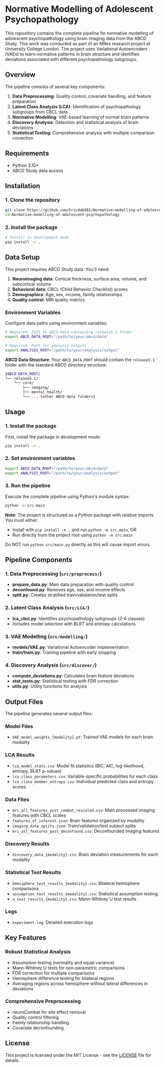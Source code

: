 # Normative Modelling of Adolescent Psychopathology

This repository contains the complete pipeline for normative modelling of adolescent psychopathology using brain imaging data from the ABCD Study. This work was conducted as part of an MRes research project at University College London. The project uses Variational Autoencoders (VAEs) to learn normative patterns in brain structure and identifies deviations associated with different psychopathology subgroups.

## Overview

The pipeline consists of several key components:

1. **Data Preprocessing**: Quality control, covariate handling, and feature preparation
2. **Latent Class Analysis (LCA)**: Identification of psychopathology subgroups from CBCL data
3. **Normative Modelling**: VAE-based learning of normal brain patterns
4. **Discovery Analysis**: Detection and statistical analysis of brain deviations
5. **Statistical Testing**: Comprehensive analysis with multiple comparison correction

## Requirements

- Python 3.10+
- ABCD Study data access

## Installation

### 1. Clone the repository

```bash
git clone https://github.com/Ericdqk001/Normative-modelling-of-adolescent-psychopathology.git
cd Normative-modelling-of-adolescent-psychopathology
```

### 2. Install the package

```bash
# Install in development mode
pip install -e .
```

## Data Setup

This project requires ABCD Study data. You'll need:

1. **Neuroimaging data**: Cortical thickness, surface area, volume, and subcortical volume
2. **Behavioral data**: CBCL (Child Behavior Checklist) scores
3. **Demographics**: Age, sex, income, family relationships
4. **Quality control**: MRI quality metrics

### Environment Variables

Configure data paths using environment variables:

```bash
# Required: Path to ABCD data containing release5.1 folder
export ABCD_DATA_ROOT="/path/to/your/abcd/data"

# Required: Path for analysis outputs
export ANALYSIS_ROOT="/path/to/your/analysis/output"
```

**ABCD Data Structure**: Your `ABCD_DATA_ROOT` should contain the `release5.1` folder with the standard ABCD directory structure:

```bash
$ABCD_DATA_ROOT/
└── release5.1/
    └── core/
        ├── imaging/
        ├── mental_health/
        └── ... (other ABCD data folders)
```

## Usage

### 1. Install the package

First, install the package in development mode:

```bash
pip install -e .
```

### 2. Set environment variables

```bash
export ABCD_DATA_ROOT="/path/to/your/abcd/data"
export ANALYSIS_ROOT="/path/to/your/analysis/output"
```

### 3. Run the pipeline

Execute the complete pipeline using Python's module syntax:

```bash
python -m src.main
```

**Note**: The project is structured as a Python package with relative imports. You must either:

- Install with `pip install -e .` and run `python -m src.main`, OR  
- Run directly from the project root using `python -m src.main`

Do NOT run `python src/main.py` directly as this will cause import errors.

## Pipeline Components

### 1. Data Preprocessing (`src/preprocess/`)

- **prepare_data.py**: Main data preparation with quality control
- **deconfound.py**: Removes age, sex, and income effects
- **split.py**: Creates stratified train/validation/test splits

### 2. Latent Class Analysis (`src/LCA/`)

- **lca_cbcl.py**: Identifies psychopathology subgroups (2-6 classes)
- Includes model selection with BLRT and entropy calculations

### 3. VAE Modelling (`src/modelling/`)

- **models/VAE.py**: Variational Autoencoder implementation
- **train/train.py**: Training pipeline with early stopping

### 4. Discovery Analysis (`src/discover/`)

- **compute_deviations.py**: Calculates brain feature deviations
- **stat_tests.py**: Statistical testing with FDR correction
- **utils.py**: Utility functions for analysis

## Output Files

The pipeline generates several output files:

### Model Files

- `VAE_model_weights_{modality}.pt`: Trained VAE models for each brain modality

### LCA Results

- `lca_model_stats.csv`: Model fit statistics (BIC, AIC, log-likelihood, entropy, BLRT p-values)
- `lca_class_parameters.csv`: Variable-specific probabilities for each class
- `lca_class_member_entropy.csv`: Individual predicted class and entropy scores

### Data Files

- `mri_all_features_post_combat_rescaled.csv`: Main processed imaging features with CBCL scales
- `features_of_interest.json`: Brain features organized by modality
- `imaging_data_splits.json`: Train/validation/test subject splits
- `mri_all_features_post_deconfound.csv`: Deconfounded imaging features

### Discovery Results

- `discovery_data_{modality}.csv`: Brain deviation measurements for each modality

### Statistical Test Results

- `hemisphere_test_results_{modality}.csv`: Bilateral hemisphere comparisons
- `assumption_test_results_{modality}.csv`: Statistical assumption testing
- `u_test_results_{modality}.csv`: Mann-Whitney U test results

### Logs

- `experiment.log`: Detailed execution logs

## Key Features

### Robust Statistical Analysis

- Assumption testing (normality and equal variance)
- Mann-Whitney U tests for non-parametric comparisons
- FDR correction for multiple comparisons
- Hemisphere difference testing for bilateral regions
- Averaging regions across hemisphere without lateral differences in deviations

### Comprehensive Preprocessing

- neuroCombat for site effect removal
- Quality control filtering
- Family relationship handling
- Covariate deconfounding

## License

This project is licensed under the MIT License - see the [LICENSE](LICENSE) file for details.